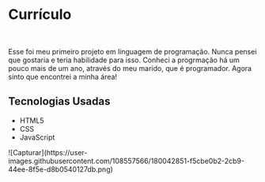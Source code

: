 <body>
 <h1>Currículo</h1><br>
  <p>Esse foi meu primeiro projeto em linguagem de programação.
   Nunca pensei que gostaria e teria habilidade para isso. Conheci a progrmação há um pouco mais de um ano, através do meu marido, que é programador. 
   Agora sinto que encontrei a minha área!
  </p>
  <h2>Tecnologias Usadas</h2>
  <ul>
    <Li>HTML5</Li>
    <li>CSS</li>
    <li>JavaScript</li>
  </ul>
 </body>
  ![Capturar](https://user-images.githubusercontent.com/108557566/180042851-f5cbe0b2-2cb9-44ee-8f5e-d8b0540127db.png)

